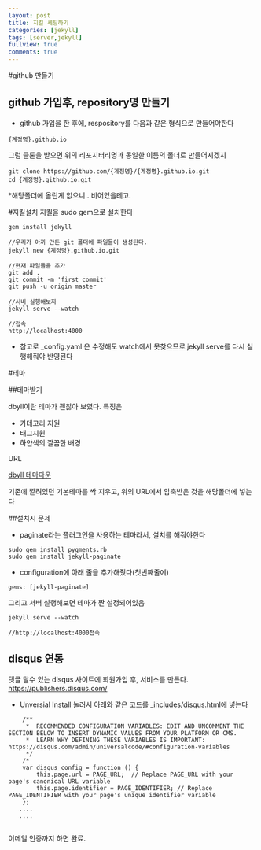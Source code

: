```yaml
---
layout: post
title: 지킬 세팅하기
categories: [jekyll]
tags: [server,jekyll]
fullview: true
comments: true
---
```


#github 만들기

## github 가입후, repository명 만들기

* github 가입을 한 후에, respository를 다음과 같은 형식으로 만들어야한다

~~~
{계정명}.github.io
~~~

그럼 클론을 받으면 위의 리포지터리명과 동일한 이름의 폴더로 만들어지겠지

~~~
git clone https://github.com/{계정명}/{계정명}.github.io.git
cd {계정명}.github.io.git
~~~

*해당폴더에 올린게 없으니.. 비어있을테고.

#지킬설치
지킬을 sudo gem으로 설치한다

~~~
gem install jekyll

//우리가 아까 만든 git 폴더에 파일들이 생성된다.
jekyll new {계정명}.github.io.git

//현재 파일들을 추가
git add .
git commit -m 'first commit'
git push -u origin master

//서버 실행해보자
jekyll serve --watch

//접속
http://localhost:4000
~~~

* 참고로 _config.yaml 은 수정해도 watch에서 못찾으므로 jekyll serve를 다시 실행해줘야 반영된다

#테마

##테마받기

dbyll이란 테마가 괜찮아 보였다. 특징은

* 카테고리 지원
* 태그지원
* 하얀색의 깔끔한 배경

URL

[dbyll 테마다운](http://dbtek.github.io/dbyll/)


기존에 깔려있던 기본테마를 싹 지우고, 위의 URL에서 압축받은 것을 해당폴더에 넣는다

##설치시 문제
* paginate라는 플러그인을 사용하는 테마라서, 설치를 해줘야한다

~~~
sudo gem install pygments.rb
sudo gem install jekyll-paginate
~~~

* configuration에 아래 줄을 추가해줬다(첫번째줄에)

~~~
gems: [jekyll-paginate]
~~~

그리고 서버 실행해보면 테마가 짠 설정되어있음

~~~
jekyll serve --watch

//http://localhost:4000접속
~~~

## disqus 연동
댓글 달수 있는 disqus 사이트에 회원가입 후, 서비스를 만든다.
https://publishers.disqus.com/

* Unversial Install 눌러서 아래와 같은 코드를 _includes/disqus.html에 넣는다

~~~
    /**
     *  RECOMMENDED CONFIGURATION VARIABLES: EDIT AND UNCOMMENT THE SECTION BELOW TO INSERT DYNAMIC VALUES FROM YOUR PLATFORM OR CMS.
     *  LEARN WHY DEFINING THESE VARIABLES IS IMPORTANT: https://disqus.com/admin/universalcode/#configuration-variables
     */
    /*
    var disqus_config = function () {
        this.page.url = PAGE_URL;  // Replace PAGE_URL with your page's canonical URL variable
        this.page.identifier = PAGE_IDENTIFIER; // Replace PAGE_IDENTIFIER with your page's unique identifier variable
    };
   ....
   ....


~~~

이메일 인증까지 하면 완료.
